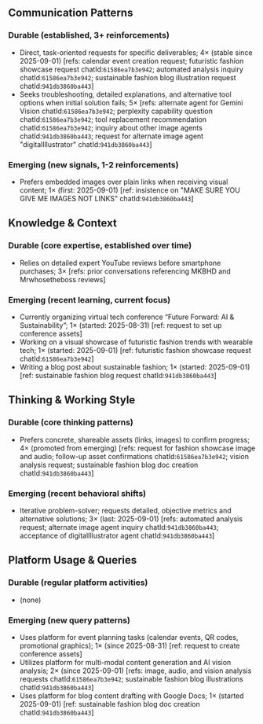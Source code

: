 ## Communication Patterns
### Durable (established, 3+ reinforcements)
- Direct, task-oriented requests for specific deliverables; 4× (stable since 2025-09-01) [refs: calendar event creation request; futuristic fashion showcase request chatId:`61586ea7b3e942`; automated analysis inquiry chatId:`61586ea7b3e942`; sustainable fashion blog illustration request chatId:`941db3860ba443`]
- Seeks troubleshooting, detailed explanations, and alternative tool options when initial solution fails; 5× [refs: alternate agent for Gemini Vision chatId:`61586ea7b3e942`; perplexity capability question chatId:`61586ea7b3e942`; tool replacement recommendation chatId:`61586ea7b3e942`; inquiry about other image agents chatId:`941db3860ba443`; request for alternate image agent "digitalIllustrator" chatId:`941db3860ba443`]

### Emerging (new signals, 1-2 reinforcements)
- Prefers embedded images over plain links when receiving visual content; 1× (first: 2025-09-01) [ref: insistence on "MAKE SURE YOU GIVE ME IMAGES NOT LINKS" chatId:`941db3860ba443`]

## Knowledge & Context
### Durable (core expertise, established over time)
- Relies on detailed expert YouTube reviews before smartphone purchases; 3× [refs: prior conversations referencing MKBHD and Mrwhosetheboss reviews]

### Emerging (recent learning, current focus)
- Currently organizing virtual tech conference “Future Forward: AI & Sustainability”; 1× (started: 2025-08-31) [ref: request to set up conference assets]
- Working on a visual showcase of futuristic fashion trends with wearable tech; 1× (started: 2025-09-01) [ref: futuristic fashion showcase request chatId:`61586ea7b3e942`]
- Writing a blog post about sustainable fashion; 1× (started: 2025-09-01) [ref: sustainable fashion blog request chatId:`941db3860ba443`]

## Thinking & Working Style
### Durable (core thinking patterns)
- Prefers concrete, shareable assets (links, images) to confirm progress; 4× (promoted from emerging) [refs: request for fashion showcase image and audio; follow-up asset confirmations chatId:`61586ea7b3e942`; vision analysis request; sustainable fashion blog doc creation chatId:`941db3860ba443`]

### Emerging (recent behavioral shifts)
- Iterative problem-solver; requests detailed, objective metrics and alternative solutions; 3× (last: 2025-09-01) [refs: automated analysis request; alternate image agent inquiry chatId:`941db3860ba443`; acceptance of digitalIllustrator agent chatId:`941db3860ba443`]

## Platform Usage & Queries
### Durable (regular platform activities)
- (none)

### Emerging (new query patterns)
- Uses platform for event planning tasks (calendar events, QR codes, promotional graphics); 1× (since 2025-08-31) [ref: request to create conference assets]
- Utilizes platform for multi-modal content generation and AI vision analysis; 2× (since 2025-09-01) [refs: image, audio, and vision analysis requests chatId:`61586ea7b3e942`; sustainable fashion blog illustrations chatId:`941db3860ba443`]
- Uses platform for blog content drafting with Google Docs; 1× (started 2025-09-01) [ref: sustainable fashion blog doc creation chatId:`941db3860ba443`]